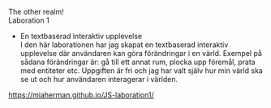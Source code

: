 The other realm!  
Laboration 1
- En textbaserad interaktiv upplevelse  
I den här laborationen har jag skapat en textbaserad interaktiv upplevelse där användaren kan göra förändringar i en värld. Exempel på sådana förändringar är: gå till ett annat rum, plocka upp föremål, prata med entiteter etc. Uppgiften är fri och jag har valt själv hur min värld ska se ut och hur användaren interagerar i världen.   
  
https://miaherman.github.io/JS-laboration1/